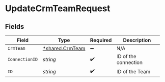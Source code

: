 # UpdateCrmTeamRequest


## Fields

| Field                                             | Type                                              | Required                                          | Description                                       |
| ------------------------------------------------- | ------------------------------------------------- | ------------------------------------------------- | ------------------------------------------------- |
| `CrmTeam`                                         | [*shared.CrmTeam](../../models/shared/crmteam.md) | :heavy_minus_sign:                                | N/A                                               |
| `ConnectionID`                                    | *string*                                          | :heavy_check_mark:                                | ID of the connection                              |
| `ID`                                              | *string*                                          | :heavy_check_mark:                                | ID of the Team                                    |